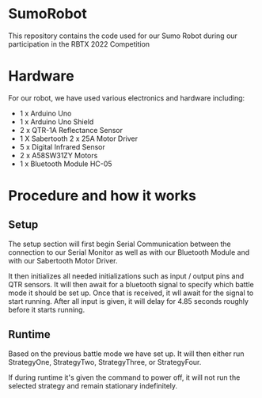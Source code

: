 # SumoRobot
This repository contains the code used for our Sumo Robot during our participation in the RBTX 2022 Competition

# Hardware
For our robot, we have used various electronics and hardware including:

* 1 x Arduino Uno
* 1 x Arduino Uno Shield
* 2 x QTR-1A Reflectance Sensor
* 1 X Sabertooth 2 x 25A Motor Driver
* 5 x Digital Infrared Sensor
* 2 x A58SW31ZY Motors
* 1 x Bluetooth Module HC-05

# Procedure and how it works

## Setup
The setup section will first begin Serial Communication between the connection to our Serial Monitor as well as with our Bluetooth Module and with our Sabertooth Motor Driver. 

It then initializes all needed initializations such as input / output pins and QTR sensors. It will then await for a bluetooth signal to specify which battle mode it should be set up. Once that is received, it wll await for the signal to start running. After all input is given, it will delay for 4.85 seconds roughly before it starts running.

## Runtime
Based on the previous battle mode we have set up. It will then either run StrategyOne, StrategyTwo, StrategyThree, or StrategyFour.

If during runtime it's given the command to power off, it will not run the selected strategy and remain stationary indefinitely.

